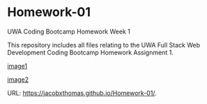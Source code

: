 # Homework-01

UWA Coding Bootcamp Homework Week 1

This repository includes all files relating to the UWA Full Stack Web Development Coding Bootcamp Homework Assignment 1.

[image1](Homework-01/image1.png)

[image2](Homework-01/image2.png)


URL: https://jacobxthomas.github.io/Homework-01/.
